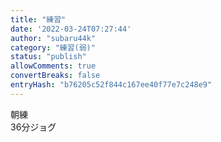 ```yaml
---
title: "練習"
date: '2022-03-24T07:27:44'
author: "subaru44k"
category: "練習(弱)"
status: "publish"
allowComments: true
convertBreaks: false
entryHash: "b76205c52f844c167ee40f77e7c248e9"
---
```

朝練<br>
36分ジョグ
